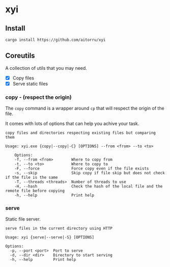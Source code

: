 # xyi

## Install

```bash
cargo install https://github.com/aitorru/xyi
```

## Coreutils

A collection of utils that you may need.

- [x] Copy files
- [x] Serve static files

### copy - (respect the origin)

The `copy` command is a wrapper around `cp` that will respect the origin of the file.

It comes with lots of options that can help you achive your task.

```
copy files and directories respecting existing files but comparing them

Usage: xyi.exe {copy|--copy|-C} [OPTIONS] --from <from> --to <to>

    Options:
    -f, --from <from>        Where to copy from
    -t, --to <to>            Where to copy to
    -F, --force              Force copy even if the file exists
    -s, --skip               Skip copy if file skip but does not check if the file is the same
    -T, --threads <threads>  Number of threads to use
    -H, --hash               Check the hash of the local file and the remote file before copying
    -h, --help               Print help

```

### serve

Static file server.

```
serve files in the current directory using HTTP

Usage: xyi {serve|--serve|-S} [OPTIONS]

Options:
  -p, --port <port>  Port to serve
  -d, --dir <dir>    Directory to start serving
  -h, --help         Print help
```
